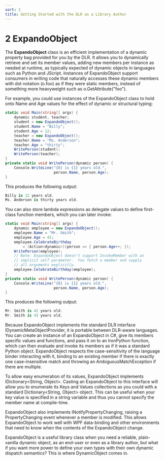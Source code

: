 ```yaml
---
sort: 2
title: Getting Started with the DLR as a Library Author
---
```


# 2 ExpandoObject

The **ExpandoObject** class is an efficient implementation of a dynamic property bag provided for you by the DLR. It allows you to dynamically retrieve and set its member values, adding new members per instance as needed at runtime, as typically expected of dynamic objects in languages such as Python and JScript. Instances of ExpandoObject support consumers in writing code that naturally accesses these dynamic members with dot notation (o.foo) as if they were static members, instead of something more heavyweight such as o.GetAttribute("foo").

For example, you could use instances of the ExpandoObject class to hold onto Name and Age values for the effect of dynamic or structural typing:

``` csharp
static void Main(string[] args) {
    dynamic student, teacher;
    student = new ExpandoObject();
    student.Name = "Billy";
    student.Age = 12;
    teacher = new ExpandoObject();
    teacher.Name = "Ms. Anderson";
    teacher.Age = "thirty";
    WritePerson(student);
    WritePerson(teacher);
}
private static void WritePerson(dynamic person) {
    Console.WriteLine("{0} is {1} years old.",
                      person.Name, person.Age);
}
```

This produces the following output:

``` csharp
Billy is 12 years old.
Ms. Anderson is thirty years old.
```

You can also store lambda expressions as delegate values to define first-class function members, which you can later invoke:

``` csharp
static void Main(string[] args) {
    dynamic employee = new ExpandoObject();
    employee.Name = "Mr. Smith";
    employee.Age = 42;
    employee.CelebrateBirthday 
        = (Action<dynamic>)(person => { person.Age++; });
    WritePerson(employee);
    // Note: ExpandoObject doesn't support InvokeMember with an
    // implicit self parameter.  You fetch a member and supply
    // all arguments explicitly.
    employee.CelebrateBirthday(employee);
}
private static void WritePerson(dynamic person) {
    Console.WriteLine("{0} is {1} years old.",
                      person.Name, person.Age);
}
```

This produces the following output:

``` csharp
Mr. Smith is 42 years old.
Mr. Smith is 43 years old.
```

Because ExpandoObject implements the standard DLR interface IDynamicMetaObjectProvider, it is portable between DLR-aware languages. You can create an instance of an ExpandoObject in C\#, give its members specific values and functions, and pass it on to an IronPython function, which can then evaluate and invoke its members as if it was a standard Python object. ExpandoObject respects the case-sensitivity of the language binder interacting with it, binding to an existing member if there is exactly one case-insensitive match and throwing an AmbiguousMatchException if there are multiple.

To allow easy enumeration of its values, ExpandoObject implements IDictionary\<String, Object\>. Casting an ExpandoObject to this interface will allow you to enumerate its Keys and Values collections as you could with a standard Dictionary\<String, Object\> object. This can be useful when your key value is specified in a string variable and thus you cannot specify the member name at compile-time.

ExpandoObject also implements INotifyPropertyChanging, raising a PropertyChanging event whenever a member is modified. This allows ExpandoObject to work well with WPF data-binding and other environments that need to know when the contents of the ExpandoObject change.

ExpandoObject is a useful library class when you need a reliable, plain-vanilla dynamic object, as an end-user or even as a library author, but what if you want more power to define your own types with their own dynamic dispatch semantics? This is where DynamicObject comes in.
